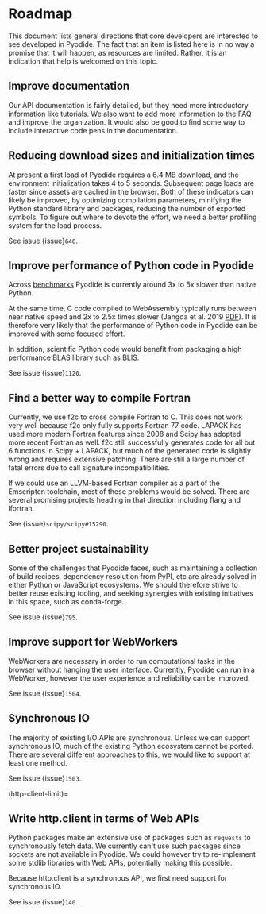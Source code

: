 # Roadmap

This document lists general directions that core developers are interested to
see developed in Pyodide. The fact that an item is listed here is in no way a
promise that it will happen, as resources are limited. Rather, it is an
indication that help is welcomed on this topic.

## Improve documentation

Our API documentation is fairly detailed, but they need more introductory
information like tutorials. We also want to add more information to the FAQ and
improve the organization. It would also be good to find some way to include
interactive code pens in the documentation.

## Reducing download sizes and initialization times

At present a first load of Pyodide requires a 6.4 MB download, and the
environment initialization takes 4 to 5 seconds. Subsequent page loads are
faster since assets are cached in the browser. Both of these indicators can
likely be improved, by optimizing compilation parameters, minifying the Python
standard library and packages, reducing the number of exported symbols. To
figure out where to devote the effort, we need a better profiling system for the
load process.

See issue {issue}`646`.

## Improve performance of Python code in Pyodide

Across [benchmarks](https://github.com/pyodide/pyodide/tree/main/benchmark)
Pyodide is currently around 3x to 5x slower than native Python.

At the same time, C code compiled to WebAssembly typically runs between near
native speed and 2x to 2.5x times slower (Jangda et al. 2019
[PDF](https://www.usenix.org/system/files/atc19-jangda.pdf)). It is therefore
very likely that the performance of Python code in Pyodide can be improved with
some focused effort.

In addition, scientific Python code would benefit from packaging a high
performance BLAS library such as BLIS.

See issue {issue}`1120`.

## Find a better way to compile Fortran

Currently, we use f2c to cross compile Fortran to C. This does not work very
well because f2c only fully supports Fortran 77 code. LAPACK has used more
modern Fortran features since 2008 and Scipy has adopted more recent Fortran as
well. f2c still successfully generates code for all but 6 functions in Scipy +
LAPACK, but much of the generated code is slightly wrong and requires extensive
patching. There are still a large number of fatal errors due to call signature
incompatibilities.

If we could use an LLVM-based Fortran compiler as a part of the Emscripten
toolchain, most of these problems would be solved. There are several promising
projects heading in that direction including flang and lfortran.

See {issue}`scipy/scipy#15290`.

## Better project sustainability

Some of the challenges that Pyodide faces, such as maintaining a collection of
build recipes, dependency resolution from PyPI, etc are already solved in either
Python or JavaScript ecosystems. We should therefore strive to better reuse
existing tooling, and seeking synergies with existing initiatives in this space,
such as conda-forge.

See issue {issue}`795`.

## Improve support for WebWorkers

WebWorkers are necessary in order to run computational tasks in the browser
without hanging the user interface. Currently, Pyodide can run in a WebWorker,
however the user experience and reliability can be improved.

See issue {issue}`1504`.

## Synchronous IO

The majority of existing I/O APIs are synchronous. Unless we can support
synchronous IO, much of the existing Python ecosystem cannot be ported. There
are several different approaches to this, we would like to support at least one
method.

See issue {issue}`1503`.

(http-client-limit)=

## Write http.client in terms of Web APIs

Python packages make an extensive use of packages such as `requests` to
synchronously fetch data. We currently can't use such packages since sockets
are not available in Pyodide. We could however try to re-implement some
stdlib libraries with Web APIs, potentially making this possible.

Because http.client is a synchronous API, we first need support for synchronous
IO.

See issue {issue}`140`.
